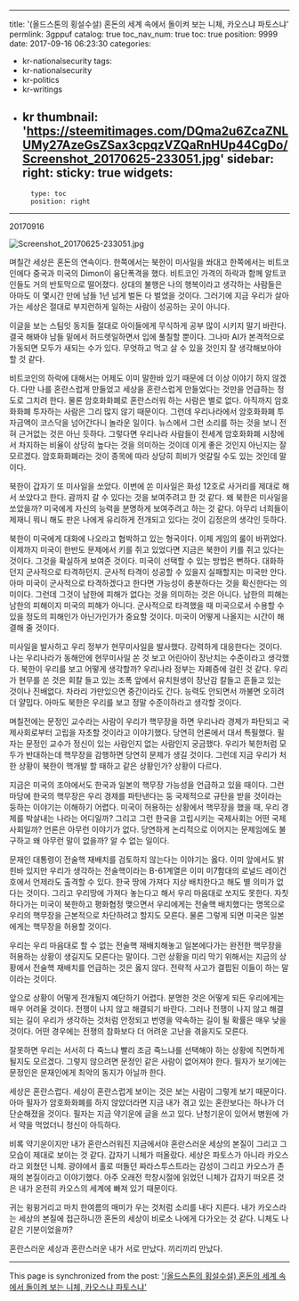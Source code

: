 
---
title: '(올드스톤의 횡설수설) 혼돈의 세계 속에서 돌이켜 보는 니체, 카오스냐 파토스냐'
permlink: 3gppuf
catalog: true
toc_nav_num: true
toc: true
position: 9999
date: 2017-09-16 06:23:30
categories:
- kr-nationalsecurity
tags:
- kr-nationalsecurity
- kr-politics
- kr-writings
- kr
thumbnail: 'https://steemitimages.com/DQma2u6ZcaZNLUMy27AzeGsZSax3cpqzVZQaRnHUp44CgDo/Screenshot_20170625-233051.jpg'
sidebar:
    right:
        sticky: true
widgets:
    -
        type: toc
        position: right
---


20170916

![Screenshot_20170625-233051.jpg](https://steemitimages.com/DQma2u6ZcaZNLUMy27AzeGsZSax3cpqzVZQaRnHUp44CgDo/Screenshot_20170625-233051.jpg)

며칠간 세상은 혼돈의 연속이다. 한쪽에서는 북한이 미사일을 쏴대고 한쪽에서는 비트코인에다 중국과 미국의 Dimon이 융단폭격을 했다. 비트코인 가격의 하락과 함께 알트코인들도 거의 반토막으로 떨어졌다. 상대의 불행은 나의 행복이라고 생각하는 사람들은 아마도 이 몇시간 만에 남들 1년 넘게 벌돈 다 벌었을 것이다. 그러기에 지금 우리가 살아가는 세상은 절대로 부지런하게 일하는 사람이 성공하는 곳이 아니다. 

이글을 보는 스팀잇 동지들 절대로 아이들에게 무식하게 공부 많이 시키지 말기 바란다. 결국 해봐야 남들 밑에서 허드렛일하면서 입에 풀칠할 뿐이다. 그나마 AI가 본격적으로 가동되면 모두가 새되는 수가 있다. 무엇하고 먹고 살 수 있을 것인지 잘 생각해보아야 할 것 같다. 

비트코인의 하락에 대해서는 어제도 이미 말한바 있기 때문에 더 이상 이야기 하지 않겠다. 다만 나를 혼란스럽게 만들었고 세상을 혼란스럽게 만들었다는 것만을 언급하는 정도로 그치려 한다. 물론 암호화화폐로 혼란스러워 하는 사람은 별로 없다. 아직까지 암호화화폐 투자하는 사람은 그리 많지 않기 때문이다. 그런데 우리나라에서 암호화화폐 투자금액이 코스닥을 넘어간다니 놀라운 일이다. 뉴스에서 그런 소리를 하는 것을 보니 전혀 근거없는 것은 아닌 듯하다. 그렇다면 우리나라 사람들이 전세계 암호화화폐 시장에서 차지하는 비율이 상당히 높다는 것을 의미하는 것이데 이게 좋은 것인지 아닌지는 잘 모르겠다. 암호화화폐라는 것이 종목에 따라 상당히 희비가 엇갈릴 수도 있는 것인데 말이다. 

북한이 갑자기 또 미사일을 쏘았다. 이번에 쏜 미사일은 화성 12호로 사거리를 제대로 해서 쏘았다고 한다. 괌까지 갈 수 있다는 것을 보여주려고 한 것 같다. 왜 북한은 미사일을 쏘았을까? 미국에게 자신의 능력을 분명하게 보여주려고 하는 것 같다. 아무리 너희들이 제재니 뭐니 해도 판은 나에게 유리하게 전개되고 있다는 것이 김정은의 생각인 듯하다. 

북한이 미국에게 대화에 나오라고 협박하고 있는 형국이다. 이제 게임의 룰이 바뀌었다. 이제까지 미국이 한반도 문제에서 키를 쥐고 있었다면 지금은 북한이 키를 쥐고 있다는 것이다. 그것을 확실하게 보여준 것이다. 미국이 선택할 수 있는 방법은 뻔하다. 대화하던지 군사적으로 타격하던지. 군사적 타격이 성공할 수 있을지 실패할지는 미국만 안다. 아마 미국이 군사적으로 타격하겠다고 한다면 가능성이 충분하다는 것을 확신한다는 의미이다. 그런데 그것이 남한에 피해가 없다는 것을 의미하는 것은 아니다. 남한의 피해는 남한의 피해이지 미국의 피해가 아니다. 군사적으로 타격했을 때 미국으로서 수용할 수 있을 정도의 피해인가 아닌가인가가 중요할 것이다. 미국이 어떻게 나올지는 시간이 해결해 줄 것이다. 

미사일을 발사하고 우리 정부가 현무미사일을 발사했다. 강력하게 대응한다는 것이다. 나는 우리나라가 동해안에 현무미사일 쏜 것 보고 어린아이 장난치는 수준이라고 생각했다. 북한이 우리를 보고 어떻게 생각할까? 우리나라 정부는 자폐증에 걸린 것 같다. 우리가 현무를 쏜 것은 회칼 들고 있는 조폭 앞에서 유치원생이 장난감 칼들고 흔들고 있는 것이나 진배없다. 차라리 가만있으면 중간이라도 간다. 능력도 안되면서 까불면 오히려 더 얄밉다. 아마도 북한은 우리를 보고 정말 수준이하라고 생각할 것이다. 

며칠전에는 문정인 교수라는 사람이 우리가 핵무장을 하면 우리나라 경제가 파탄되고 국제사회로부터 고립을 자초할 것이라고 이야기했다. 당연히 언론에서 대서 특필했다. 필자는 문정인 교수가 정신이 있는 사람인지 없는 사람인지 궁금했다. 우리가 북한처럼 모두가 반대하는데 핵무장을 감행하면 당연히 문제가 생길 것이다. 그런데 지금 우리가 처한 상황이 북한이  핵개발 할 때하고 같은 상황인가? 상황이 다르다. 

지금은 미국의 조야에서도 한국과 일본의 핵무장 가능성을 언급하고 있을 때이다. 그런 마당에 한국의 핵무장은 우리 경제를 파탄낸다는 둥 국제적으로 규탄을 받을 것이라는 둥하는 이야기는 이해하기 어렵다. 미국이 허용하는 상황에서 핵무장을 했을 때, 우리 경제를 박살내는 나라는 어디일까? 그리고 그런 한국을 고립시키는 국제사회는 어떤 국제사회일까? 언론은 아무런 이야기가 없다. 당연하게 논리적으로 이어지는 문제임에도 불구하고 왜 아무런 말이 없을까? 알 수 없는 일이다. 

문재인 대통령이 전술핵 재배치를 검토하지 않는다는 이야기는 옳다. 이미 앞에서도 밝힌바 있지만 우리가 생각하는 전술핵이라는 B-61계열은 이미 미7함대의 로널드 레이건호에서 언제라도 출격할 수 있다. 한국 땅에 가져다 지상 배치한다고 해도 별 의미가 없다는 것이다. 그리고 우리땅에 가져다 놓는다고 해서 우리 마음대로 쏘지도 못한다. 자칫하다가는 미국이 북한하고 평화협정 맺으면서 우리에게는 전술핵 배치했다는 명목으로 우리의 핵무장을 근본적으로 차단하려고 할지도 모른다. 물론 그렇게 되면 미국은 일본에게는 핵무장을 허용할 것이다. 

우리는 우리 마음대로 할 수 없는 전술핵 재배치해놓고 일본에다가는 완전한 핵무장을 허용하는 상황이 생길지도 모른다는 말이다. 그런 상황을 미리 막기 위해서는 지금의 상황에서 전술핵 재배치를 언급하는 것은 옳지 않다. 전략적 사고가 결핍된 이들이 하는 말이라는 것이다. 

앞으로 상황이 어떻게 전개될지 예단하기 어렵다. 분명한 것은 어떻게 되든 우리에게는 매우 어려울 것이다. 전쟁이 나지 않고 해결되기 바란다. 그러나 전쟁이 나지 않고 해결되는 길이 우리가 생각하는 것처럼 안정되고 번영을 약속하는 길이 될 확률은 매우 낮을 것이다. 어떤 경우에는 전쟁의 참화보다 더 어려운 고난을 겪을지도 모른다. 

잘못하면 우리는 서서히 다 죽느냐 빨리 조금 죽느냐를 선택해야 하는 상황에 직면하게 될지도 모르겠다. 그렇지 않으려면 문정인 같은 사람이 없어져야 한다. 필자가 보기에는 문정인은 문재인에게 최악의 동지가 아닐까 한다. 

세상은 혼란스럽다. 세상이 혼란스럽게 보이는 것은 보는 사람이 그렇게 보기 때문이다. 아마 필자가 암호화화폐를 하지 않았더라면 지금 내가 겪고 있는 혼란보다는 하나가 더 단순해졌을 것이다. 필자는 지금 약기운에 글을 쓰고 있다. 난청기운이 있어서 병원에 가서 약을 먹었더니 정신이 아득하다. 

비록 약기운이지만 내가 혼란스러워진 지금에서야 혼란스러운 세상의 본질이 그리고 그 모습이 제대로 보이는 것 같다. 갑자기 니체가 떠올랐다. 세상은 파토스가 아니라 카오스라고 외쳤던 니체. 광야에서 홀로 떠돌던 짜라스투스트라는 감성이 그리고 카오스가 존재의 본질이라고 이야기했다. 아주 오래전 학창시절에 읽었던 니체가 갑자기 떠오른 것은 내가 온전히 카오스의 세계에 빠져 있기 때문이다. 

귀는 윙윙거리고 마치 한여름의 매미가 우는 것처럼 소리를 내다 지른다. 내가 카오스라는 세상의 본질에 접근하니깐 혼돈의 세상이 비로소 나에게 다가오는 것 같다. 니체도 나 같은 기분이었을까?

혼란스러운 세상과 혼란스러운 내가 서로 만났다. 끼리끼리 만났다.

- - -

This page is synchronized from the post: ['(올드스톤의 횡설수설) 혼돈의 세계 속에서 돌이켜 보는 니체, 카오스냐 파토스냐'](https://steemit.com/@oldstone/3gppuf)
